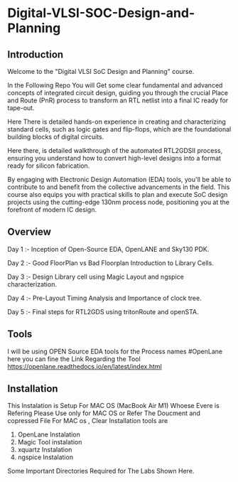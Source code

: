 # Digital-VLSI-SOC-Design-and-Planning


## Introduction
Welcome to the "Digital VLSI SoC Design and Planning" course. 

In the Following Repo You will Get some clear fundamental and advanced concepts of integrated circuit design, guiding you through the crucial Place and Route (PnR) process to transform an RTL netlist into a final IC ready for tape-out. 

Here There is detailed hands-on experience in creating and characterizing standard cells, such as logic gates and flip-flops, which are the foundational building blocks of digital circuits.

Here there, is detailed walkthrough of the automated RTL2GDSII process, ensuring you understand how to convert high-level designs into a format ready for silicon fabrication. 

By engaging with Electronic Design Automation (EDA) tools, you'll be able to contribute to and benefit from the collective advancements in the field. This course also equips you with practical skills to plan and execute SoC design projects using the cutting-edge 130nm process node, positioning you at the forefront of modern IC design.



## Overview

Day 1 :- Inception of Open-Source EDA, OpenLANE and Sky130 PDK.

Day 2 :- Good FloorPlan vs Bad Floorplan
         Introduction to Library Cells.
         
Day 3 :- Design Library cell using Magic Layout and ngspice characterization.

Day 4 :- Pre-Layout Timing Analysis and Importance of clock tree.

Day 5 :- Final steps for RTL2GDS using tritonRoute and openSTA.

## Tools 

I will be using OPEN Source EDA tools for the Process names #OpenLane
here you can fine the Link Regarding the Tool
https://openlane.readthedocs.io/en/latest/index.html

## Installation

This Instalation is Setup For MAC OS (MacBook Air M1)
Whoese Evere is Refering Please Use only for MAC OS or Refer The Doucment and copressed File
For MAC os , Clear Installation tools are 
1. OpenLane Instalation
2. Magic Tool instalation
3. xquartz Instalation
4. ngspice Instalation

Some Important Directories Required for The Labs Shown Here.
